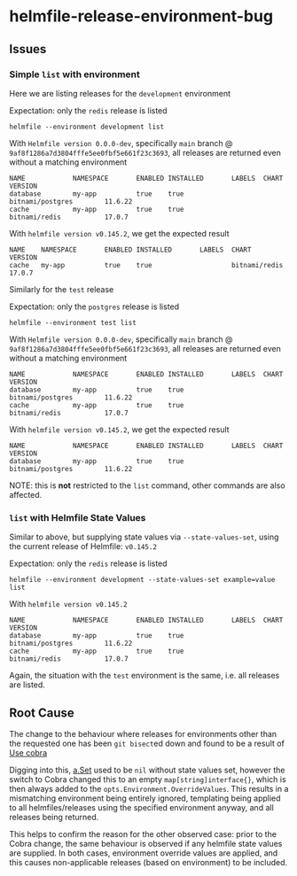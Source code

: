 # helmfile-release-environment-bug

## Issues

### Simple `list` with environment

Here we are listing releases for the `development` environment

Expectation: only the `redis` release is listed

```shell
helmfile --environment development list
```

With `Helmfile version 0.0.0-dev`, specifically `main` branch @ `9af8f1286a7d3804fffe5ee0fbf5e661f23c3693`, all releases
are returned even without a matching environment

```text
NAME            NAMESPACE       ENABLED INSTALLED       LABELS  CHART                   VERSION
database        my-app          true    true                    bitnami/postgres        11.6.22
cache           my-app          true    true                    bitnami/redis           17.0.7 

```

With `helmfile version v0.145.2`, we get the expected result

```text
NAME    NAMESPACE       ENABLED INSTALLED       LABELS  CHART           VERSION
cache   my-app          true    true                    bitnami/redis   17.0.7 

```

Similarly for the `test` release

Expectation: only the `postgres` release is listed

```shell
helmfile --environment test list
```

With `Helmfile version 0.0.0-dev`, specifically `main` branch @ `9af8f1286a7d3804fffe5ee0fbf5e661f23c3693`, all releases
are returned even without a matching environment

```text
NAME            NAMESPACE       ENABLED INSTALLED       LABELS  CHART                   VERSION
database        my-app          true    true                    bitnami/postgres        11.6.22
cache           my-app          true    true                    bitnami/redis           17.0.7 

```

With `helmfile version v0.145.2`, we get the expected result

```text
NAME            NAMESPACE       ENABLED INSTALLED       LABELS  CHART                   VERSION
database        my-app          true    true                    bitnami/postgres        11.6.22

```

NOTE: this is **not** restricted to the `list` command, other commands are also affected.

### `list` with Helmfile State Values

Similar to above, but supplying state values via `--state-values-set`, using the current release of Helmfile: `v0.145.2`

Expectation: only the `redis` release is listed

```shell
helmfile --environment development --state-values-set example=value list
```

With `helmfile version v0.145.2`

```text
NAME            NAMESPACE       ENABLED INSTALLED       LABELS  CHART                   VERSION
database        my-app          true    true                    bitnami/postgres        11.6.22
cache           my-app          true    true                    bitnami/redis           17.0.7 

```

Again, the situation with the `test` environment is the same, i.e. all releases are listed.

## Root Cause

The change to the behaviour where releases for environments other than the requested one has been `git bisect`ed down
and found to be a result of [Use cobra](https://github.com/helmfile/helmfile/pull/234)

Digging into this, [a.Set](https://github.com/helmfile/helmfile/blob/85ade797abf278cbb6acebe26c1b66b39c7a98ce/pkg/app/app.go#L988)
used to be `nil` without state values set, however the switch to Cobra changed this to an empty
`map[string]interface{}`, which is then always added to the `opts.Environment.OverrideValues`. This results in a
mismatching environment being entirely ignored, templating being applied to all helmfiles/releases using the specified
environment anyway, and all releases being returned.

This helps to confirm the reason for the other observed case: prior to the Cobra change, the same behaviour is observed
if any helmfile state values are supplied. In both cases, environment override values are applied, and this causes
non-applicable releases (based on environment) to be included.
